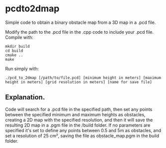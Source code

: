 # pcdto2dmap
Simple code to obtain a binary obstacle map from a 3D map in a .pcd file.

Modify the path to the .pcd file in the .cpp code to include your .pcd file.
Compile with:
```
mkdir build
cd build
cmake ..
make
```
Run simply with:
```
./pcd_to_2dmap [/path/to/file.pcd] [minimum height in meters] [maximum height in meters] [grid resolution in meters] [name for save file]
```
## Explanation.
Code will search for a .pcd file in the specified path, then set any points between the specified minimum and maximum heights as obstacles, creating a 2D map with the specified resolution, and then it will save the resulting 2D map in a .pgm file in the /build folder.
If no parameters are specified it's set to define any points between 0.5 and 5m as obstacles, and set a resolution of 25 cm², saving the file as obstacle_map.pgm in the build folder.
